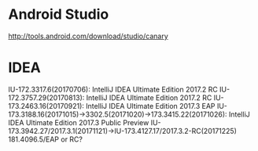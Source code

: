 # Android Studio
http://tools.android.com/download/studio/canary

# IDEA
IU-172.3317.6(20170706): IntelliJ IDEA Ultimate Edition 2017.2 RC
IU-172.3757.29(20170813): IntelliJ IDEA Ultimate Edition 2017.2 RC
IU-173.2463.16(20170921): IntelliJ IDEA Ultimate Edition 2017.3 EAP
IU-173.3188.16(20171015)->3302.5(20171020)->173.3415.22(20171026): IntelliJ IDEA Ultimate Edition 2017.3 Public Preview
IU-173.3942.27/2017.3.1(20171121)->IU-173.4127.17/2017.3.2-RC(20171225)
181.4096.5/EAP or RC?
